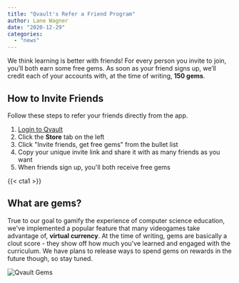 ```yaml
---
title: "Qvault's Refer a Friend Program"
author: Lane Wagner
date: "2020-12-29"
categories: 
  - "news"
---
```


We think learning is better with friends! For every person you invite to join, you’ll both earn some free gems. As soon as your friend signs up, we’ll credit each of your accounts with, at the time of writing, **150 gems**.

## How to Invite Friends

Follow these steps to refer your friends directly from the app.

1. [Login to Qvault](https://app.qvault.io/)
2. Click the **Store** tab on the left
3. Click "Invite friends, get free gems" from the bullet list
4. Copy your unique invite link and share it with as many friends as you want
5. When friends sign up, you'll both receive free gems

{{< cta1 >}}

## What are gems?

True to our goal to gamify the experience of computer science education, we've implemented a popular feature that many videogames take advantage of, **virtual currency**. At the time of writing, gems are basically a clout score - they show off how much you've learned and engaged with the curriculum. We have plans to release ways to spend gems on rewards in the future though, so stay tuned.

![Qvault Gems](/img/gem-3.a9c3dec3-300x300.png)
